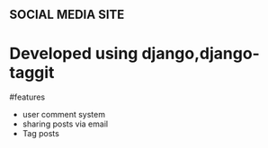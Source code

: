 ## SOCIAL MEDIA SITE
# Developed using django,django-taggit

#features
- user comment system
- sharing posts via email
- Tag posts



